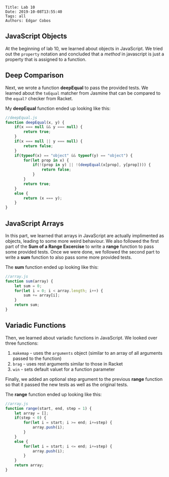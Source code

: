     Title: Lab 10
    Date: 2019-10-08T13:55:40
    Tags: all
    Authors: Edgar Cobos

## JavaScript Objects

At the beginning of lab 10, we learned about objects in JavaScript. We tried out the `property` notation and concluded that a *method* in javascript is just a property that is  assigned to a function.

## Deep Comparison

Next, we wrote a function **deepEqual** to pass the provided tests. We learned about the `toEqual` matcher from Jasmine that can be compared to the `equal?` checker from Racket.

My **deepEqual** function ended up looking like this:

``` js
//deepEqual.js
function deepEqual(x, y) {
    if(x === null && y === null) {
        return true;
    }
    if(x === null || y === null) {
        return false;
    }
    if(typeof(x) == "object" && typeof(y) == "object") {
        for(let prop in x) {
            if(!(prop in y) || !(deepEqual(x[prop], y[prop]))) {
                return false;
            }
        }
        return true;
    }
    else {
        return (x === y);
    }
}

```

## JavaScript Arrays

In this part, we learned that arrays in JavaScript are actually implimented as objects, leading to some more weird behaviour. We also followed the first part of the **Sum of a Range Excercise** to write a **range** function to pass some provided tests. Once we were done, we followed the second part to write a **sum** function to also pass some more provided tests.

The **sum** function ended up looking like this:

``` js
//array.js
function sum(array) {
    let sum = 0;
    for(let i = 0; i < array.length; i++) {
        sum += array[i];
    }
    return sum;
}
```

## Variadic Functions

Then, we learned about variadic functions in JavaScript. We looked over three functions:

1. `makemap` - uses the `arguments` object (similar to an array of all arguments passed to the function)
2. `brag` - uses rest arguments similar to those in Racket
3. `win` - sets default valuet for a function parameter

Finally, we added an optional step argument to the previous **range** function so that it passed the new tests as well as the original tests.

The **range** function ended up looking like this:

``` js
//array.js
function range(start, end, step = 1) {
    let array = [];
    if(step < 0) {
        for(let i = start; i >= end; i+=step) {
            array.push(i);
        }
    }
    else {
        for(let i = start; i <= end; i+=step) {
            array.push(i);
        }
    }
    return array;
}
```

<!-- more -->

